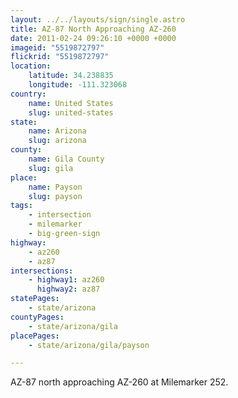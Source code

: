 ```yaml
---
layout: ../../layouts/sign/single.astro
title: AZ-87 North Approaching AZ-260
date: 2011-02-24 09:26:10 +0000 +0000
imageid: "5519872797"
flickrid: "5519872797"
location:
    latitude: 34.238835
    longitude: -111.323068
country:
    name: United States
    slug: united-states
state:
    name: Arizona
    slug: arizona
county:
    name: Gila County
    slug: gila
place:
    name: Payson
    slug: payson
tags:
    - intersection
    - milemarker
    - big-green-sign
highway:
    - az260
    - az87
intersections:
    - highway1: az260
      highway2: az87
statePages:
    - state/arizona
countyPages:
    - state/arizona/gila
placePages:
    - state/arizona/gila/payson

---
```

AZ-87 north approaching AZ-260 at Milemarker 252.